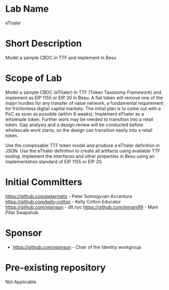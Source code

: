 # Lab Name
eThaler

# Short Description
Model a sample CBDC  in TTF and implement in Besu   

# Scope of Lab

Model a sample CBDC (eThaler) in TTF (Token Taxonomy Framework) and implement as EIP 1155 or EIP 20 in Besu. A fiat token will remove one of the major hurdles for any transfer of value network, a fundamental requirement for frictionless digital capital markets. The initial plan is to come out with a PoC as soon as possible (within 6 weeks). Implement eThaler as a wholesale token. Further work may be needed to transition into a retail token. Gap analysis and a design review will be conducted before wholescale work starts, so the design can transition easily into a retail token.


Use the composable TTF token model and produce a eThaler definition in JSON.
Use the eThaler definition to create all artifacts using available TTF tooling.
Implement the interfaces and other properties in Besu using an implementation standard of EIP 1155 or EIP 20.

# Initial Committers

https://github.com/petermetz - Peter Somogyvari Accenture
https://github.com/kelly-cotton - Kelly Cotton Educator
https://github.com/vipinsun - dlt.nyc
https://github.com/mmani99 - Mani Pillai Swapshub

# Sponsor

- https://github.com/vipinsun - Chair of the Identity workgroup

# Pre-existing repository
Not Applicable